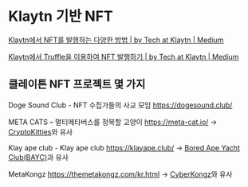 # Klaytn 기반 NFT

[Klaytn에서 NFT를 발행하는 다양한 방법 | by Tech at Klaytn | Medium](https://klaytn-tech.medium.com/klaytn%EC%97%90%EC%84%9C-nft%EB%A5%BC-%EB%B0%9C%ED%96%89%ED%95%98%EB%8A%94-%EB%8B%A4%EC%96%91%ED%95%9C-%EB%B0%A9%EB%B2%95-8f13fad53243)

[Klaytn에서 Truffle을 이용하여 NFT 발행하기 | by Tech at Klaytn | Medium](https://klaytn-tech.medium.com/klaytn%EC%97%90%EC%84%9C-truffle%EC%9D%84-%EC%9D%B4%EC%9A%A9%ED%95%98%EC%97%AC-nft-%EB%B0%9C%ED%96%89%ED%95%98%EA%B8%B0-5e45b39e87c5)

## 클레이튼 NFT 프로젝트 몇 가지

Doge Sound Club - NFT 수집가들의 사교 모임
<https://dogesound.club/>

META CATS – 멀티메타버스를 정복할 고양이
<https://meta-cat.io/>
→ [CryptoKitties](https://www.cryptokitties.co/)와 유사

Klay ape club - Klay ape club
<https://klayape.club/>
→ [Bored Ape Yacht Club(BAYC)](https://boredapeyachtclub.com/)과 유사

MetaKongz
<https://themetakongz.com/kr.html>
→ [CyberKongz](https://www.cyberkongz.com/)와 유사
